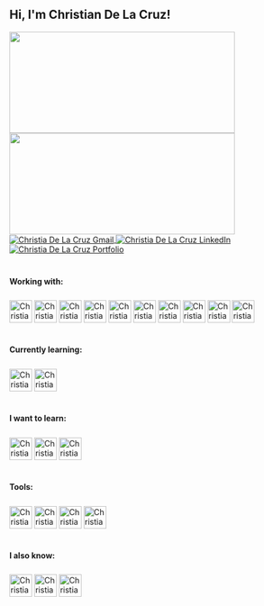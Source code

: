 ## Hi, I'm Christian De La Cruz!

<div>
  <a href="https://github.com/ChristianDC13">
    <img height="180em" width="400em" src="https://github-readme-stats.vercel.app/api?username=ChristianDC13&count_private=true&show_icons=true&theme=gotham&locale=en&include_all_commits=true"/>
    <img height="180em" width="400em" src="https://github-readme-stats.vercel.app/api/top-langs/?username=ChristianDC13&layout=compact&count_private=true&show_icons=true&theme=gotham&locale=en&include_all_commits=true"/>
  </a>
</div>

<div>
  <a href="mailto:delacruzfamilia13@gmail.com">
    <img align="center" alt="Christia De La Cruz Gmail" src="https://img.shields.io/badge/Gmail-D14836?style=for-the-badge&logo=gmail&logoColor=white">
  </a>
  <a href="https://www.linkedin.com/in/c-delacruz">
    <img align="center" alt="Christia De La Cruz LinkedIn" src="https://img.shields.io/badge/LinkedIn-0077B5?style=for-the-badge&logo=linkedin&logoColor=white">
  </a>
 <a href="https://christiandelacruz.dev">
    <img align="center" alt="Christia De La Cruz Portfolio" src="https://img.shields.io/website-up-down-green-red/http/monip.org.svg">
  </a>
</div>

#
#### Working with:

<div style="padding-top: 0.5em">
  <img align="center" alt="ChristianDC13-NodeJS" height="40" width="40" src="https://cdn.jsdelivr.net/gh/devicons/devicon/icons/go/go-original-wordmark.svg">

  <img align="center" alt="ChristianDC13-NodeJS" height="40" width="40" src="https://cdn.jsdelivr.net/gh/devicons/devicon/icons/nodejs/nodejs-plain.svg">
  <img align="center" alt="ChristianDC13 Docker" height="40" width="40" src="https://cdn.jsdelivr.net/gh/devicons/devicon/icons/docker/docker-original-wordmark.svg">
  <img align="center" alt="ChristianDC13-MongoDB" height="40" width="40" src="https://cdn.jsdelivr.net/gh/devicons/devicon/icons/mongodb/mongodb-original-wordmark.svg">
  <img align="center" alt="ChristianDC13-Js" height="40" width="40" src="https://cdn.jsdelivr.net/gh/devicons/devicon/icons/javascript/javascript-original.svg">
  <img align="center" alt="ChristianDC13-React" height="40" width="40" src="https://cdn.jsdelivr.net/gh/devicons/devicon/icons/react/react-original.svg">
 <img align="center" alt="ChristianDC13 Angular" height="40" width="40" src="https://cdn.jsdelivr.net/gh/devicons/devicon/icons/angularjs/angularjs-original.svg">
  <img align="center" alt="ChristianDC13-Ts" height="40" width="40" src="https://cdn.jsdelivr.net/gh/devicons/devicon/icons/typescript/typescript-original.svg">
  <img align="center" alt="ChristianDC13 Azure" height="40" width="40" src="https://cdn.jsdelivr.net/gh/devicons/devicon/icons/azure/azure-original.svg">
  <img align="center" alt="ChristianDC13 GCP" height="40" width="40" src="https://cdn.jsdelivr.net/gh/devicons/devicon/icons/googlecloud/googlecloud-original.svg">
   

  <br>
  
</div>

#
#### Currently learning:

<div style="padding-top: 0.5em">
  
  <img align="center" alt="ChristianDC13-Sass" height="40" width="40" src="https://cdn.jsdelivr.net/gh/devicons/devicon/icons/threejs/threejs-original-wordmark.svg">
  <img align="center" alt="ChristianDC13-Flutter" height="40" width="40" src="https://cdn.jsdelivr.net/gh/devicons/devicon/icons/tensorflow/tensorflow-original.svg">
 
  <br>
</div>

#
#### I want to learn:

<div style="padding-top: 0.5em">
  <img align="center" alt="ChristianDC13 RUST" height="40" width="40" src="https://cdn.jsdelivr.net/gh/devicons/devicon/icons/rust/rust-plain.svg">
  <img align="center" alt="ChristianDC13 AWS" height="40" width="40" src="https://cdn.jsdelivr.net/gh/devicons/devicon/icons/amazonwebservices/amazonwebservices-original.svg">
  <img align="center" alt="ChristianDC13 K8S" height="40" width="40" src="https://cdn.jsdelivr.net/gh/devicons/devicon/icons/kubernetes/kubernetes-plain.svg">
  <br>
</div>

#
#### Tools:

<div style="display: inline-block; padding-top: 0.5em">
  <img align="center" alt="ChristianDC13-Git" height="40" width="40" src="https://cdn.jsdelivr.net/gh/devicons/devicon/icons/git/git-original.svg">
  <img align="center" alt="ChristianDC13-NPM" height="40" width="40" src="https://cdn.jsdelivr.net/gh/devicons/devicon/icons/npm/npm-original-wordmark.svg">
  <img align="center" alt="ChristianDC13-VSCode" height="40" width="40" src="https://cdn.jsdelivr.net/gh/devicons/devicon/icons/vscode/vscode-original.svg">
   <img align="center" alt="ChristianDC13 Github" height="40" width="40" src="https://cdn.jsdelivr.net/gh/devicons/devicon/icons/github/github-original.svg">
  <br>
</div>

#
#### I also know:

<div style="display: inline-block; padding-top: 0.5em">
  <img align="center" alt="ChristianDC13-Arduino" height="40" width="40" src="https://cdn.jsdelivr.net/gh/devicons/devicon/icons/arduino/arduino-original-wordmark.svg">
  <img align="center" alt="ChristianDC13 Figma" height="40" width="40" src="https://cdn.jsdelivr.net/gh/devicons/devicon/icons/figma/figma-original.svg">
  <img align="center" alt="ChristianDC13 Blender" height="40" width="40" src="https://img.icons8.com/color/48/000000/blender-3d.png">
</div>


